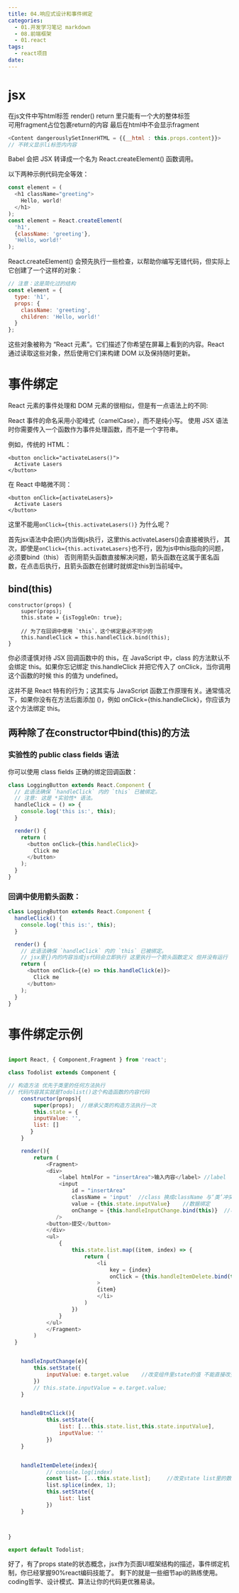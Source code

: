 ```yaml
---
title: 04.响应式设计和事件绑定
categories:
  - 01.开发学习笔记 markdown
  - 08.前端框架
  - 01.react
tags:
  - react项目
date:
---
```


# jsx

在js文件中写html标签
render() return 里只能有一个大的整体标签  
可用fragment占位包裹return的内容 最后在html中不会显示fragment

``` JavaScript
<Content dangerouslySetInnerHTML = {{__html : this.props.content}}> 
// 不转义显示li标签内内容
```

Babel 会把 JSX 转译成一个名为 React.createElement() 函数调用。

以下两种示例代码完全等效：

```js
const element = (
  <h1 className="greeting">
    Hello, world!
  </h1>
);
const element = React.createElement(
  'h1',
  {className: 'greeting'},
  'Hello, world!'
);
```

React.createElement() 会预先执行一些检查，以帮助你编写无错代码，但实际上它创建了一个这样的对象：
```js
// 注意：这是简化过的结构
const element = {
  type: 'h1',
  props: {
    className: 'greeting',
    children: 'Hello, world!'
  }
};
```

这些对象被称为 “React 元素”。它们描述了你希望在屏幕上看到的内容。React 通过读取这些对象，然后使用它们来构建 DOM 以及保持随时更新。

# 事件绑定
React 元素的事件处理和 DOM 元素的很相似，但是有一点语法上的不同:

React 事件的命名采用小驼峰式（camelCase），而不是纯小写。
使用 JSX 语法时你需要传入一个函数作为事件处理函数，而不是一个字符串。

例如，传统的 HTML：
```
<button onclick="activateLasers()">
  Activate Lasers
</button>
```
在 React 中略微不同：
```
<button onClick={activateLasers}>
  Activate Lasers
</button>
```

这里不能用`onClick={this.activateLasers()}` 为什么呢？

首先jsx语法中会把{}内当做js执行，这里this.activateLasers()会直接被执行，
其次，即使是`onClick={this.activateLasers}`也不行，因为js中this指向的问题，必须要bind（this）
否则用箭头函数直接解决问题，箭头函数在这属于匿名函数，在点击后执行，且箭头函数在创建时就绑定this到当前域中。

## bind(this)
```
constructor(props) {
    super(props);
    this.state = {isToggleOn: true};

    // 为了在回调中使用 `this`，这个绑定是必不可少的
    this.handleClick = this.handleClick.bind(this);
}
```
你必须谨慎对待 JSX 回调函数中的 this，在 JavaScript 中，class 的方法默认不会绑定 this。如果你忘记绑定 this.handleClick 并把它传入了 onClick，当你调用这个函数的时候 this 的值为 undefined。

这并不是 React 特有的行为；这其实与 JavaScript 函数工作原理有关。通常情况下，如果你没有在方法后面添加 ()，例如 onClick={this.handleClick}，你应该为这个方法绑定 this。

## 两种除了在constructor中bind(this)的方法

### 实验性的 public class fields 语法
你可以使用 class fields 正确的绑定回调函数：
```js
class LoggingButton extends React.Component {
  // 此语法确保 `handleClick` 内的 `this` 已被绑定。
  // 注意: 这是 *实验性* 语法。
  handleClick = () => {
    console.log('this is:', this);
  }

  render() {
    return (
      <button onClick={this.handleClick}>
        Click me
      </button>
    );
  }
}
```

### 回调中使用箭头函数：
```js
class LoggingButton extends React.Component {
  handleClick() {
    console.log('this is:', this);
  }

  render() {
    // 此语法确保 `handleClick` 内的 `this` 已被绑定。
    // jsx里{}内的内容当成js代码会立即执行 这里执行一个箭头函数定义 但并没有运行
    return (
      <button onClick={(e) => this.handleClick(e)}>
        Click me
      </button>
    );
  }
}
```

# 事件绑定示例

``` JavaScript

import React, { Component,Fragment } from 'react';

class Todolist extends Component {

// 构造方法 优先于类里的任何方法执行 
// 代码内容其实就是Todolist()这个构造函数的内容代码
	constructor(props){
		super(props);  //继承父类的构造方法执行一次
    	this.state = {
  		inputValue: '',
  		list: []
  	   }
	}

	render(){
		return (
			<Fragment>
			<div>
				<label htmlFor = "insertArea">输入内容</label> //label  作用是扩大点击范围 点击它聚焦到input标签   for换成htmlFor
				<input
					id = "insertArea"
					className = 'input'  //class 换成className 与‘类’冲突
					value = {this.state.inputValue}    //数据绑定
					onChange = {this.handleInputChange.bind(this)}  //事件监听 通过bind(this)改变handle函数的this作用指向
			   />
			<button>提交</button>
			</div>
			<ul>
				{
					this.state.list.map((item, index) => {
						return (
							<li
								key = {index}
								onClick = {this.handleItemDelete.bind(this, index)}
							>
							{item}
							</li>
						)
					})
				}
			</ul>
			</Fragment>
		)
  }


	handleInputChange(e){
		this.setState({
			inputValue: e.target.value    //改变组件里state的值 不能直接改变 要用setState
		})
		// this.state.inputValue = e.target.value;
	}


	handleBtnClick(){
			this.setState({
				list: [...this.state.list,this.state.inputValue],
				inputValue: ''
			})
	}


	handleItemDelete(index){
			// console.log(index)
			const list= [...this.state.list];     //改变state list里的数据 先拷贝一个副本 作修改 再用setState修改原state里的数据
			list.splice(index, 1);
			this.setState({
				list: list
			})
	}



}

export default Todolist;

```


好了，有了props state的状态概念，jsx作为页面UI框架结构的描述，事件绑定机制，你已经掌握90%react编码技能了。
剩下的就是一些细节api的熟练使用。
coding哲学、设计模式、算法让你的代码更优雅易读。
